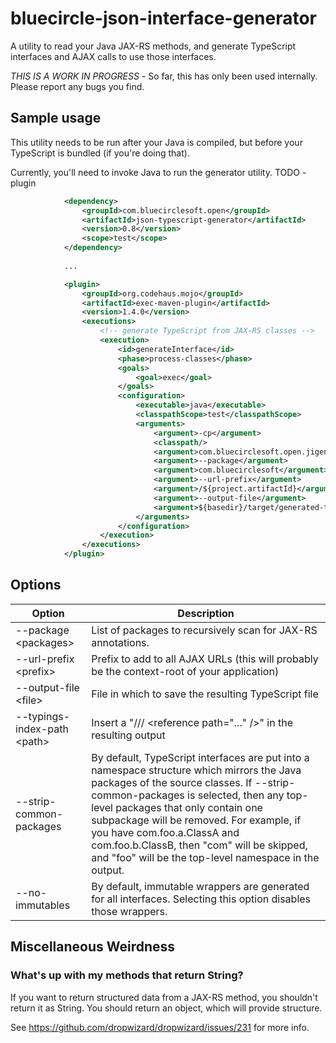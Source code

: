 # bluecircle-json-interface-generator

A utility to read your Java JAX-RS methods, and generate TypeScript interfaces and AJAX calls to use those interfaces.

*THIS IS A WORK IN PROGRESS* - So far, this has only been used internally. Please report any bugs you find.

## Sample usage

This utility needs to be run after your Java is compiled, but before your TypeScript is bundled (if you're doing that).

Currently, you'll need to invoke Java to run the generator utility. TODO - plugin
```xml
            <dependency>
                <groupId>com.bluecirclesoft.open</groupId>
                <artifactId>json-typescript-generator</artifactId>
                <version>0.8</version>
                <scope>test</scope>
            </dependency>
	
			...

            <plugin>
                <groupId>org.codehaus.mojo</groupId>
                <artifactId>exec-maven-plugin</artifactId>
                <version>1.4.0</version>
                <executions>
                    <!-- generate TypeScript from JAX-RS classes -->
                    <execution>
                        <id>generateInterface</id>
                        <phase>process-classes</phase>
                        <goals>
                            <goal>exec</goal>
                        </goals>
                        <configuration>
                            <executable>java</executable>
                            <classpathScope>test</classpathScope>
                            <arguments>
                                <argument>-cp</argument>
                                <classpath/>
                                <argument>com.bluecirclesoft.open.jigen.jeeReader.Main</argument>
                                <argument>--package</argument>
                                <argument>com.bluecirclesoft</argument>
                                <argument>--url-prefix</argument>
                                <argument>/${project.artifactId}</argument>
                                <argument>--output-file</argument>
                                <argument>${basedir}/target/generated-typescript/propmgmt-interface.ts</argument>
                            </arguments>
                        </configuration>
                    </execution>
                </executions>
            </plugin>

```

## Options

Option | Description
-------|------------
--package \<packages\> | List of packages to recursively scan for JAX-RS annotations.
--url-prefix \<prefix\> | Prefix to add to all AJAX URLs (this will probably be the context-root of your application)
--output-file \<file\> | File in which to save the resulting TypeScript file
--typings-index-path \<path\> | Insert a "/// \<reference path="..." />" in the resulting output
--strip-common-packages | By default, TypeScript interfaces are put into a namespace structure which mirrors the Java packages of the source classes.  If --strip-common-packages is selected, then any top-level packages that only contain one subpackage will be removed. For example, if you have com.foo.a.ClassA and com.foo.b.ClassB, then "com" will be skipped, and "foo" will be the top-level namespace in the output. 
--no-immutables | By default, immutable wrappers are generated for all interfaces. Selecting this option disables those wrappers.

## Miscellaneous Weirdness

### What's up with my methods that return String?

If you want to return structured data from a JAX-RS method, you shouldn't return it as String.  You should return an object, which will 
provide structure.

See https://github.com/dropwizard/dropwizard/issues/231 for more info.